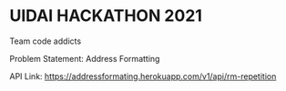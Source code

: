 # UIDAI HACKATHON 2021

Team code addicts <br>

Problem Statement: Address Formatting

API Link: https://addressformating.herokuapp.com/v1/api/rm-repetition

